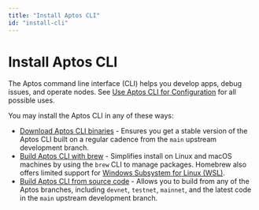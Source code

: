```yaml
---
title: "Install Aptos CLI"
id: "install-cli"
---
```


# Install Aptos CLI

The Aptos command line interface (CLI) helps you develop apps, debug issues, and operate nodes. See [Use Aptos CLI for Configuration](./use-aptos-cli.md) for all possible uses.

You may install the Aptos CLI in any of these ways:

* [Download Aptos CLI binaries](./install-aptos-cli.md) - Ensures you get a stable version of the Aptos CLI built on a regular cadence from the `main` upstream development branch.
* [Build Aptos CLI with brew](../build-from-brew.md) - Simplifies install on Linux and macOS machines by using the `brew` CLI to manage packages. Homebrew also offers limited support for [Windows Subsystem for Linux (WSL)](https://docs.brew.sh/Homebrew-on-Linux).
* [Build Aptos CLI from source code](../build-from-source.md) - Allows you to build from any of the Aptos branches, including `devnet`, `testnet`, `mainnet`, and the latest code in the `main` upstream development branch.